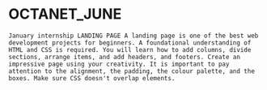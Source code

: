 # OCTANET_JUNE
    January internship LANDING PAGE A landing page is one of the best web development projects for beginners. A foundational understanding of HTML and CSS is required. You will learn how to add columns, divide sections, arrange items, and add headers, and footers. Create an impressive page using your creativity. It is important to pay attention to the alignment, the padding, the colour palette, and the boxes. Make sure CSS doesn't overlap elements.
